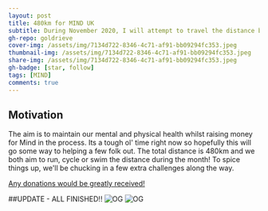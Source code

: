 ```yaml
---
layout: post
title: 480km for MIND UK
subtitle: During November 2020, I will attempt to travel the distance between Edinburgh and Galway (virtually) in collaboration with my pal John.
gh-repo: goldrieve
cover-img: /assets/img/7134d722-8346-4c71-af91-bb09294fc353.jpeg
thumbnail-img: /assets/img/7134d722-8346-4c71-af91-bb09294fc353.jpeg
share-img: /assets/img/7134d722-8346-4c71-af91-bb09294fc353.jpeg
gh-badge: [star, follow]
tags: [MIND]
comments: true
---
```


## Motivation

The aim is to maintain our mental and physical health whilst raising money for Mind in the process. Its a tough ol' time right now so hopefully this will go some way to helping a few folk out. The total distance is 480km and we both aim to run, cycle or swim the distance during the month! To spice things up, we'll be chucking in a few extra challenges along the way.

[Any donations would be greatly received!](https://www.justgiving.com/fundraising/ogahb) 

##UPDATE - ALL FINISHED!! 
![OG](/assets/img/cheers.png)
![OG](/assets/img/thank.png)
